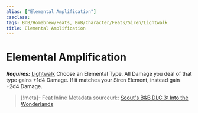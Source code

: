 ```yaml
---
alias: ["Elemental Amplification"]
cssclass: 
tags: BnB/Homebrew/Feats, BnB/Character/Feats/Siren/Lightwalk
title: Elemental Amplification
---
```


# Elemental Amplification
***Requires:*** [Lightwalk](Lightwalk.md)
Choose an Elemental Type.
All Damage you deal of that type gains +1d4 Damage.
If it matches your Siren Element, instead gain +2d4 Damage.

> [!meta]- Feat Inline Metadata
> sourceurl:: [Scout's B&B DLC 3: Into the Wonderlands](https://docs.google.com/document/d/1MLOgrWwcLNTnP9PuXrKiLImy7SUh4hXO8arVUAlmdp0/edit)
